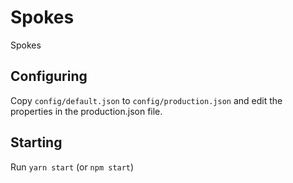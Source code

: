 # Spokes
Spokes
## Configuring
Copy `config/default.json` to `config/production.json` and edit the properties in the production.json file.
## Starting
Run `yarn start` (or `npm start`)